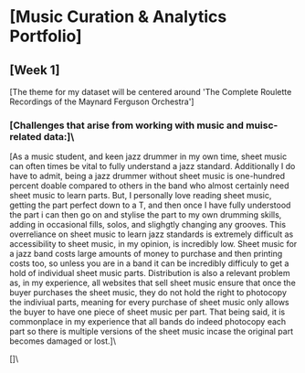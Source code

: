 # \[Music Curation & Analytics Portfolio\]
## \[Week 1\]
\[The theme for my dataset will be centered around 'The Complete Roulette Recordings of the Maynard Ferguson Orchestra'\]

### \[Challenges that arise from working with music and muisc-related data:]\

\[As a music student, and keen jazz drummer in my own time, sheet music can often times be vital to fully understand a jazz standard. Additionally I do have to admit, being a jazz drummer without sheet music is one-hundred percent doable compared to others in the band who almost certainly need sheet music to learn parts. But, I personally love reading sheet music, getting the part perfect down to a T, and then once I have fully understood the part i can then go on and stylise the part to my own drumming skills, adding in occasional fills, solos, and slighgtly changing any grooves. This overreliance on sheet music to learn jazz standards is extremely difficult as accessibility to sheet music, in my opinion, is incredibly low. Sheet music for a jazz band costs large amounts of money to purchase and then printing costs too, so unless you are in a band it can be incredibly difficuly to get a hold of individual sheet music parts. Distribution is also a relevant problem as, in my experience, all websites that sell sheet music ensure that once the buyer purchases the sheet music, they do not hold the right to photocopy the indiviual parts, meaning for every purchase of sheet music only allows the buyer to have one piece of sheet music per part. That being said, it is commonplace in my experience that all bands do indeed photocopy each part so there is multiple versions of the sheet music incase the original part becomes damaged or lost.]\

\[]\
